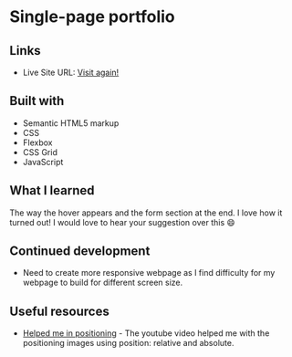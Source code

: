 # Single-page portfolio 

## Links

- Live Site URL: [Visit again!](https://portfolio-webpage-lake.vercel.app/)

## Built with

- Semantic HTML5 markup
- CSS
- Flexbox
- CSS Grid
- JavaScript

## What I learned

The way the hover appears and the form section at the end. I love how it turned out!
I would love to hear your suggestion over this :smile:


## Continued development

- Need to create more responsive webpage as I find difficulty for my webpage to build for different screen size.

## Useful resources

- [Helped me in positioning](https://www.youtube.com/watch?v=fF_NVrd1s14) - The youtube video helped me with the positioning images using position: relative and absolute.



